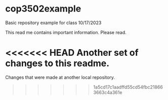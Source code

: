 # cop3502example
Basic repository example for class
10/17/2023

This read me contains important information. Please read.

<<<<<<< HEAD
Another set of changes to this readme.
=======

Changes that were made at another local repository.
>>>>>>> 1a5cd17c1aadffd55cd54fbc218663663c4a361e
